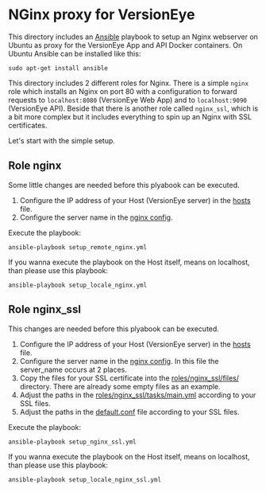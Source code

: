# NGinx proxy for VersionEye

This directory includes an [Ansible](https://www.ansible.com/) playbook to setup an Nginx webserver on Ubuntu as proxy for the
VersionEye App and API Docker containers. On Ubuntu Ansible can be installed like this: 

```
sudo apt-get install ansible
```

This directory includes 2 different roles for Nginx. There is a simple `nginx` role which installs an
Nginx on port 80 with a configuration to forward requests to `localhost:8080` (VersionEye Web App) and to
`localhost:9090` (VersionEye API). Beside that there is another role called `nginx_ssl`, which is a bit
more complex but it includes everything to spin up an Nginx with SSL certificates.

Let's start with the simple setup.

## Role nginx

Some little changes are needed before this plyabook can be executed.

 1. Configure the IP address of your Host (VersionEye server) in the [hosts](hosts) file.
 2. Configure the server name in the [nginx config](https://github.com/versioneye/ops_contrib/blob/master/nginx/ansible/roles/nginx/files/default.conf#L15).

Execute the playbook:

```
ansible-playbook setup_remote_nginx.yml
```

If you wanna execute the playbook on the Host itself, means on localhost, than please use this playbook:

```
ansible-playbook setup_locale_nginx.yml
```

## Role nginx_ssl

This changes are needed before this plyabook can be executed.

 1. Configure the IP address of your Host (VersionEye server) in the [hosts](hosts) file.
 2. Configure the server name in the [nginx config](https://github.com/versioneye/ops_contrib/blob/master/nginx/ansible/roles/nginx_ssl/files/default.conf). In this file the server_name occurs at 2 places.
 3. Copy the files for your SSL certificate into the [roles/nginx_ssl/files/](roles/nginx_ssl/files) directory. There are already some empty files as an example.
 4. Adjust the paths in the [roles/nginx_ssl/tasks/main.yml](roles/nginx_ssl/tasks/main.yml) according to your SSL files.
 5. Adjust the paths in the [default.conf](https://github.com/versioneye/ops_contrib/blob/master/nginx/ansible/roles/nginx_ssl/files/default.conf#L23) file according to your SSL files.

Execute the playbook:

```
ansible-playbook setup_nginx_ssl.yml
```

If you wanna execute the playbook on the Host itself, means on localhost, than please use this playbook:

```
ansible-playbook setup_locale_nginx_ssl.yml
```
